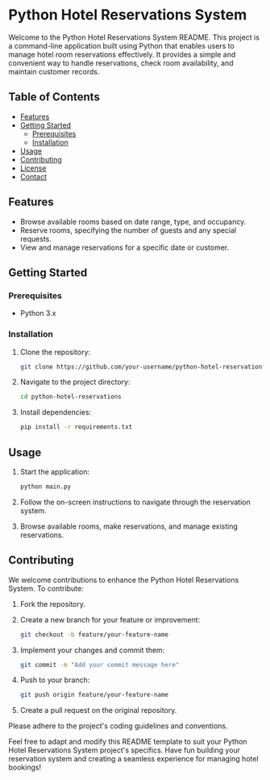 # Python Hotel Reservations System

Welcome to the Python Hotel Reservations System README. This project is a command-line application built using Python that enables users to manage hotel room reservations effectively. It provides a simple and convenient way to handle reservations, check room availability, and maintain customer records.

## Table of Contents

- [Features](#features)
- [Getting Started](#getting-started)
  - [Prerequisites](#prerequisites)
  - [Installation](#installation)
- [Usage](#usage)
- [Contributing](#contributing)
- [License](#license)
- [Contact](#contact)

## Features

- Browse available rooms based on date range, type, and occupancy.
- Reserve rooms, specifying the number of guests and any special requests.
- View and manage reservations for a specific date or customer.

## Getting Started

### Prerequisites

- Python 3.x

### Installation

1. Clone the repository:

   ```bash
   git clone https://github.com/your-username/python-hotel-reservations.git
   ```

2. Navigate to the project directory:

   ```bash
   cd python-hotel-reservations
   ```

3. Install dependencies:

   ```bash
   pip install -r requirements.txt
   ```

## Usage

1. Start the application:

   ```bash
   python main.py
   ```

2. Follow the on-screen instructions to navigate through the reservation system.
3. Browse available rooms, make reservations, and manage existing reservations.

## Contributing

We welcome contributions to enhance the Python Hotel Reservations System. To contribute:

1. Fork the repository.
2. Create a new branch for your feature or improvement:

   ```bash
   git checkout -b feature/your-feature-name
   ```

3. Implement your changes and commit them:

   ```bash
   git commit -m "Add your commit message here"
   ```

4. Push to your branch:

   ```bash
   git push origin feature/your-feature-name
   ```

5. Create a pull request on the original repository.

Please adhere to the project's coding guidelines and conventions.

Feel free to adapt and modify this README template to suit your Python Hotel Reservations System project's specifics. Have fun building your reservation system and creating a seamless experience for managing hotel bookings!
